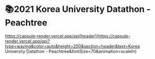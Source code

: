 # 📚2021 Korea University Datathon - Peachtree

https://capsule-render.vercel.app/api[header](https://capsule-render.vercel.app/api?type=waving&color=auto&height=250&section=header&text=Korea University Datathon - Peachtree&fontSize=70&animation=scaleIn)
